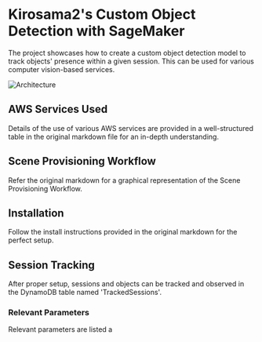 # Kirosama2's Custom Object Detection with SageMaker

The project showcases how to create a custom object detection model to track objects' presence within a given session. This can be used for various computer vision-based services.

![Architecture](./documentation/CustomObjectDetectionArchitecture.png)

## AWS Services Used
Details of the use of various AWS services are provided in a well-structured table in the original markdown file for an in-depth understanding.

## Scene Provisioning Workflow
Refer the original markdown for a graphical representation of the Scene Provisioning Workflow.

## Installation
Follow the install instructions provided in the original markdown for the perfect setup.

## Session Tracking
After proper setup, sessions and objects can be tracked and observed in the DynamoDB table named 'TrackedSessions'.

### Relevant Parameters
Relevant parameters are listed a